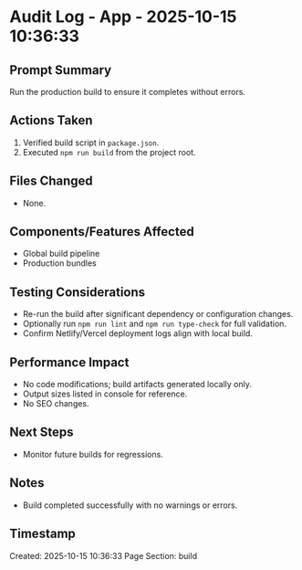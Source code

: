 # Audit Log - App - 2025-10-15 10:36:33

## Prompt Summary

Run the production build to ensure it completes without errors.

## Actions Taken

1. Verified build script in `package.json`.
2. Executed `npm run build` from the project root.

## Files Changed

- None.

## Components/Features Affected

- Global build pipeline
- Production bundles

## Testing Considerations

- Re-run the build after significant dependency or configuration changes.
- Optionally run `npm run lint` and `npm run type-check` for full validation.
- Confirm Netlify/Vercel deployment logs align with local build.

## Performance Impact

- No code modifications; build artifacts generated locally only.
- Output sizes listed in console for reference.
- No SEO changes.

## Next Steps

- Monitor future builds for regressions.

## Notes

- Build completed successfully with no warnings or errors.

## Timestamp

Created: 2025-10-15 10:36:33
Page Section: build
